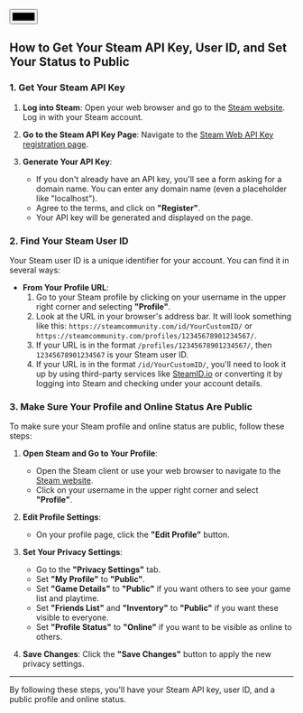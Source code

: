 <input type="color" onchange="document.getElementById('color').innerText = this.value;">  <span id="color"></span>

## How to Get Your Steam API Key, User ID, and Set Your Status to Public

### 1. Get Your Steam API Key

1. **Log into Steam**: Open your web browser and go to the [Steam website](https://store.steampowered.com/). Log in with your Steam account.
   
2. **Go to the Steam API Key Page**: Navigate to the [Steam Web API Key registration page](https://steamcommunity.com/dev/apikey).

3. **Generate Your API Key**:
   - If you don't already have an API key, you'll see a form asking for a domain name. You can enter any domain name (even a placeholder like "localhost").
   - Agree to the terms, and click on **"Register"**.
   - Your API key will be generated and displayed on the page.

### 2. Find Your Steam User ID

Your Steam user ID is a unique identifier for your account. You can find it in several ways:

- **From Your Profile URL**:
  1. Go to your Steam profile by clicking on your username in the upper right corner and selecting **"Profile"**.
  2. Look at the URL in your browser's address bar. It will look something like this: `https://steamcommunity.com/id/YourCustomID/` or `https://steamcommunity.com/profiles/12345678901234567/`.
  3. If your URL is in the format `/profiles/12345678901234567/`, then `12345678901234567` is your Steam user ID.
  4. If your URL is in the format `/id/YourCustomID/`, you'll need to look it up by using third-party services like [SteamID.io](https://steamid.io/) or converting it by logging into Steam and checking under your account details.

### 3. Make Sure Your Profile and Online Status Are Public

To make sure your Steam profile and online status are public, follow these steps:

1. **Open Steam and Go to Your Profile**:
   - Open the Steam client or use your web browser to navigate to the [Steam website](https://store.steampowered.com/).
   - Click on your username in the upper right corner and select **"Profile"**.

2. **Edit Profile Settings**:
   - On your profile page, click the **"Edit Profile"** button.

3. **Set Your Privacy Settings**:
   - Go to the **"Privacy Settings"** tab.
   - Set **"My Profile"** to **"Public"**.
   - Set **"Game Details"** to **"Public"** if you want others to see your game list and playtime.
   - Set **"Friends List"** and **"Inventory"** to **"Public"** if you want these visible to everyone.
   - Set **"Profile Status"** to **"Online"** if you want to be visible as online to others.

4. **Save Changes**: Click the **"Save Changes"** button to apply the new privacy settings.

---

By following these steps, you'll have your Steam API key, user ID, and a public profile and online status.
